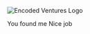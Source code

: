 ![Encoded Ventures Logo](https://github.com/abenik/ADB/assets/723458/6486d946-29da-4055-8a27-508203b04548)

You found me
Nice job
